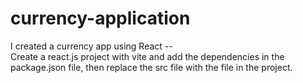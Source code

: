 # currency-application
I created a currency app using React --  
Create a react.js project with vite and add the dependencies in the package.json file, then replace the src file with the file in the project.
